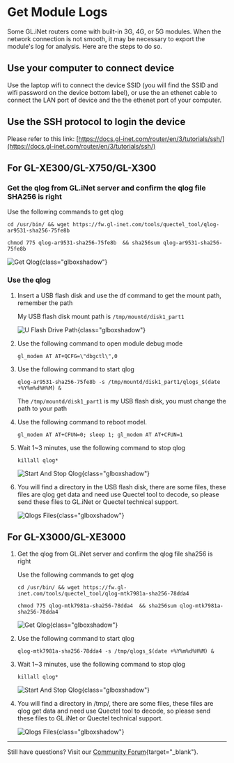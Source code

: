 # Get Module Logs

Some GL.iNet routers come with built-in 3G, 4G, or 5G modules. When the network connection is not smooth, it may be necessary to export the module's log for analysis. Here are the steps to do so.

## Use your computer to connect device

Use the laptop wifi to connect the device SSID (you will find the SSID and wifi password on the device bottom label), or use the an ethenet cable to connect the LAN port of device and the the ethenet port of your computer.

## Use the SSH protocol to login the device

Please refer to this link: [https://docs.gl-inet.com/router/en/3/tutorials/ssh/](https://docs.gl-inet.com/router/en/3/tutorials/ssh/)

## For GL-XE300/GL-X750/GL-X300

### Get the qlog from GL.iNet server and confirm the qlog file SHA256 is right

Use the following commands to get qlog

```
cd /usr/bin/ && wget https://fw.gl-inet.com/tools/quectel_tool/qlog-ar9531-sha256-75fe8b
```

```
chmod 775 qlog-ar9531-sha256-75fe8b  && sha256sum qlog-ar9531-sha256-75fe8b
```

![Get Qlog](https://static.gl-inet.com/docs/en/4/tutorials/get_module_logs/ar9531_get_qlog.png){class="glboxshadow"}

### Use the qlog

1. Insert a USB flash disk and use the df command to get the mount path, remember the path

    My USB flash disk mount path is `/tmp/mountd/disk1_part1`

    ![U Flash Drive Path](https://static.gl-inet.com/docs/en/4/tutorials/get_module_logs/ar9531_u_flash_drive_path.png){class="glboxshadow"}

2. Use the following command to open module debug mode

    ```
    gl_modem AT AT+QCFG=\"dbgctl\",0
    ```

3. Use the following command to start qlog

    ```
    qlog-ar9531-sha256-75fe8b -s /tmp/mountd/disk1_part1/qlogs_$(date +%Y%m%d%H%M) & 
    ```

    The `/tmp/mountd/disk1_part1` is my USB flash disk, you must change the path to your path

4. Use the following command to reboot model.

    ```
    gl_modem AT AT+CFUN=0; sleep 1; gl_modem AT AT+CFUN=1
    ```

5. Wait 1~3 minutes, use the following command to stop qlog

    ```
    killall qlog*
    ```

    ![Start And Stop Qlog](https://static.gl-inet.com/docs/en/4/tutorials/get_module_logs/ar9531_start_and_stop_qlog.png){class="glboxshadow"}

6. You will find a directory in the USB flash disk, there are some files, these files are qlog get data and need use Quectel tool to decode, so please send these files to GL.iNet or Quectel technical support.

    ![Qlogs Files](https://static.gl-inet.com/docs/en/4/tutorials/get_module_logs/ar9531_qlogs_files.png){class="glboxshadow"}

## For GL-X3000/GL-XE3000

1. Get the qlog from GL.iNet server and confirm the qlog file sha256 is right

    Use the following commands to get qlog

    ```
    cd /usr/bin/ && wget https://fw.gl-inet.com/tools/quectel_tool/qlog-mtk7981a-sha256-78dda4
    ```

    ```
    chmod 775 qlog-mtk7981a-sha256-78dda4  && sha256sum qlog-mtk7981a-sha256-78dda4
    ```

    ![Get Qlog](https://static.gl-inet.com/docs/en/4/tutorials/get_module_logs/mtk7981a_get_qlog.png){class="glboxshadow"}

2. Use the following command to start qlog

    ```
    qlog-mtk7981a-sha256-78dda4 -s /tmp/qlogs_$(date +%Y%m%d%H%M) & 
    ```

3. Wait 1~3 minutes, use the following command to stop qlog

    ```
    killall qlog*
    ```

    ![Start And Stop Qlog](https://static.gl-inet.com/docs/en/4/tutorials/get_module_logs/mtk7981a_start_and_stop_qlog.png){class="glboxshadow"}

4. You will find a directory in /tmp/, there are some files, these files are qlog get data and need use Quectel tool to decode, so please send these files to GL.iNet or Quectel technical support.

    ![Qlogs Files](https://static.gl-inet.com/docs/en/4/tutorials/get_module_logs/mtk7981a_qlogs_files.png){class="glboxshadow"}

---

Still have questions? Visit our [Community Forum](https://forum.gl-inet.com){target="_blank"}.
